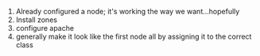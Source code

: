 1. Already configured a node; it's working the way we want...hopefully
2. Install zones
3. configure apache
4. generally make it look like the first node all by assigning it to the correct class


